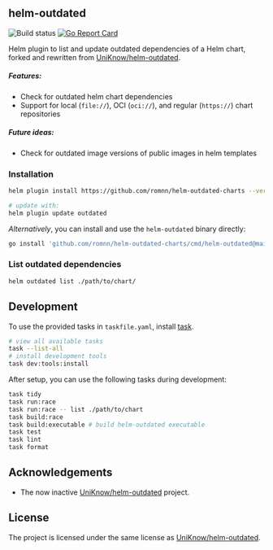 ## helm-outdated

![Build status](https://github.com/romnn/helm-outdated-charts/actions/workflows/build.yaml/badge.svg)
[![Go Report Card](https://goreportcard.com/badge/github.com/romnn/helm-outdated-charts)](https://goreportcard.com/report/github.com/romnn/helm-outdated-charts)

Helm plugin to list and update outdated dependencies of a Helm chart,
forked and rewritten from [UniKnow/helm-outdated](https://github.com/UniKnow/helm-outdated).

##### Features:

- Check for outdated helm chart dependencies
- Support for local (`file://`), OCI (`oci://`), and regular (`https://`) chart repositories

##### Future ideas:

- Check for outdated image versions of public images in helm templates

### Installation

```bash
helm plugin install https://github.com/romnn/helm-outdated-charts --version=main

# update with:
helm plugin update outdated
```

_Alternatively_, you can install and use the `helm-outdated` binary directly:

```bash
go install 'github.com/romnn/helm-outdated-charts/cmd/helm-outdated@main'
```

### List outdated dependencies

```bash
helm outdated list ./path/to/chart/
```

## Development

To use the provided tasks in `taskfile.yaml`, install [task](https://taskfile.dev/).

```bash
# view all available tasks
task --list-all
# install development tools
task dev:tools:install
```

After setup, you can use the following tasks during development:

```bash
task tidy
task run:race
task run:race -- list ./path/to/chart
task build:race
task build:executable # build helm-outdated executable
task test
task lint
task format
```

## Acknowledgements

- The now inactive [UniKnow/helm-outdated](https://github.com/UniKnow/helm-outdated) project.

## License

The project is licensed under the same license as [UniKnow/helm-outdated](https://github.com/UniKnow/helm-outdated).
